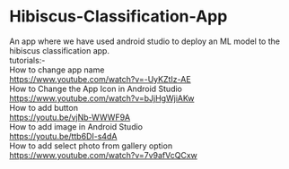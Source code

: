 # Hibiscus-Classification-App
An app where we have used android studio to deploy an ML model to the hibiscus classification app.
<br>
tutorials:-
<br>
How to change app name
<br>
https://www.youtube.com/watch?v=-UyKZtIz-AE
<br>
How to Change the App Icon in Android Studio
<br>
https://www.youtube.com/watch?v=bJjHgWjiAKw
<br>
How to add button
<br>
https://youtu.be/vjNb-WWWF9A
<br>
How to add image in Android Studio
<br>
https://youtu.be/ttb6DI-s4dA
<br>
How to add select photo from gallery option
<br>
https://www.youtube.com/watch?v=7v9afVcQCxw
